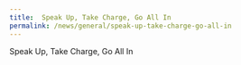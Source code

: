 ```yaml
---
title:  Speak Up, Take Charge, Go All In
permalink: /news/general/speak-up-take-charge-go-all-in
---
```

Speak Up, Take Charge, Go All In
